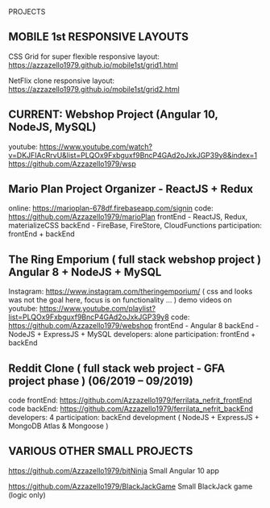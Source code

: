 PROJECTS

MOBILE 1st RESPONSIVE LAYOUTS
-----------------------------
CSS Grid for super flexible responsive layout:
https://azzazello1979.github.io/mobile1st/grid1.html

NetFlix clone responsive layout:
https://azzazello1979.github.io/mobile1st/grid2.html


CURRENT: Webshop Project (Angular 10, NodeJS, MySQL)
----------------------------------------------------
youtube: https://www.youtube.com/watch?v=DKJFIAcRrvU&list=PLQOx9Fxbguxf9BncP4GAd2oJxkJGP39y8&index=1
https://github.com/Azzazello1979/wsp


Mario Plan Project Organizer - ReactJS + Redux
--------------------------------------------
  online: https://marioplan-678df.firebaseapp.com/signin
  code: https://github.com/Azzazello1979/marioPlan
  frontEnd - ReactJS, Redux, materializeCSS
  backEnd - FireBase, FireStore, CloudFunctions
  participation: frontEnd + backEnd

The Ring Emporium ( full stack webshop project ) Angular 8 + NodeJS + MySQL
---------------------------------------------------------------------------
Instagram: https://www.instagram.com/theringemporium/
( css and looks was not the goal here, focus is on functionality ... )
  demo videos on youtube: https://www.youtube.com/playlist?list=PLQOx9Fxbguxf9BncP4GAd2oJxkJGP39y8
  code: https://github.com/Azzazello1979/webshop
  frontEnd - Angular 8
  backEnd - NodeJS + ExpressJS + MySQL
  developers: alone
  participation: frontEnd + backEnd

Reddit Clone ( full stack web project - GFA project phase ) (06/2019 – 09/2019)
-------------------------------------------------------------------------------
  code frontEnd: https://github.com/Azzazello1979/ferrilata_nefrit_frontEnd
  code backEnd: https://github.com/Azzazello1979/ferrilata_nefrit_backEnd
  developers: 4
  participation: backEnd development ( NodeJS + ExpressJS + MongoDB Atlas & Mongoose ) 
  
  

VARIOUS OTHER SMALL PROJECTS
----------------------------

https://github.com/Azzazello1979/bitNinja
Small Angular 10 app

https://github.com/Azzazello1979/BlackJackGame
Small BlackJack game (logic only)
